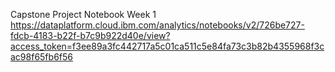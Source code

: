 
Capstone Project Notebook Week 1
https://dataplatform.cloud.ibm.com/analytics/notebooks/v2/726be727-fdcb-4183-b22f-b7c9b922d40e/view?access_token=f3ee89a3fc442717a5c01ca511c5e84fa73c3b82b4355968f3cac98f65fb6f56

